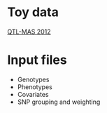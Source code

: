 # Toy data
[QTL-MAS 2012](https://figshare.com/articles/QTL-MAS-2012/12336866)

# Input files
- Genotypes
- Phenotypes
- Covariates
- SNP grouping and weighting

